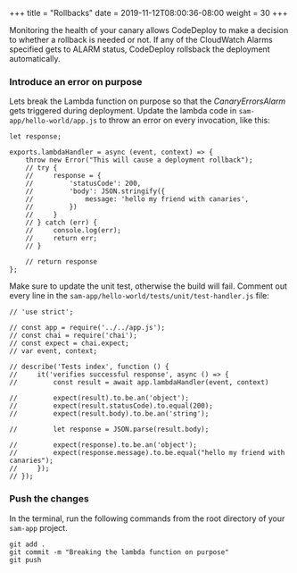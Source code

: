 +++
title = "Rollbacks"
date = 2019-11-12T08:00:36-08:00
weight = 30
+++

Monitoring the health of your canary allows CodeDeploy to make a decision to whether a rollback is needed or not. If any of the CloudWatch Alarms specified gets to ALARM status, CodeDeploy rollsback the deployment automatically. 

### Introduce an error on purpose

Lets break the Lambda function on purpose so that the _CanaryErrorsAlarm_ gets triggered during deployment. Update the lambda code in `sam-app/hello-world/app.js` to throw an error on every invocation, like this:

```
let response;

exports.lambdaHandler = async (event, context) => {
    throw new Error("This will cause a deployment rollback");
    // try {
    //     response = {
    //         'statusCode': 200,
    //         'body': JSON.stringify({
    //             message: 'hello my friend with canaries',
    //         })
    //     }
    // } catch (err) {
    //     console.log(err);
    //     return err;
    // }

    // return response
};
```

Make sure to update the unit test, otherwise the build will fail. Comment out every line in the `sam-app/hello-world/tests/unit/test-handler.js` file: 

```
// 'use strict';

// const app = require('../../app.js');
// const chai = require('chai');
// const expect = chai.expect;
// var event, context;

// describe('Tests index', function () {
//     it('verifies successful response', async () => {
//         const result = await app.lambdaHandler(event, context)

//         expect(result).to.be.an('object');
//         expect(result.statusCode).to.equal(200);
//         expect(result.body).to.be.an('string');

//         let response = JSON.parse(result.body);

//         expect(response).to.be.an('object');
//         expect(response.message).to.be.equal("hello my friend with canaries");
//     });
// });
```

### Push the changes

In the terminal, run the following commands from the root directory of your `sam-app` project.

```
git add .
git commit -m "Breaking the lambda function on purpose"
git push
```